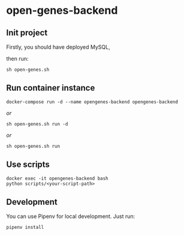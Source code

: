 # open-genes-backend

## Init project

Firstly, you should have deployed MySQL,

then run: 

```
sh open-genes.sh
```

## Run container instance

```
docker-compose run -d --name opengenes-backend opengenes-backend
```

*or*

```
sh open-genes.sh run -d
```

*or*

```
sh open-genes.sh run
```

## Use scripts

```
docker exec -it opengenes-backend bash
python scripts/<your-script-path>
```

## Development

You can use Pipenv for local development. Just run:

```
pipenv install
```
